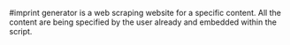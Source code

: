 #imprint generator is a web scraping website for a specific content. All the content are being specified by the user already and embedded within the script.
